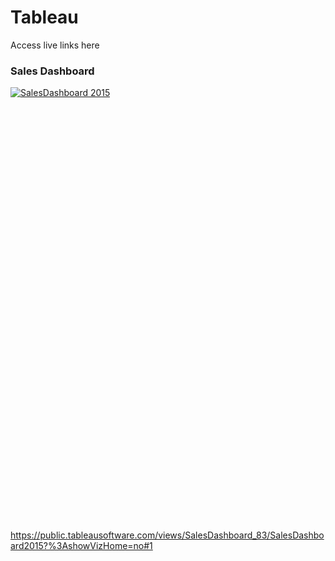 # Tableau
<p>Access live links here</p>
<h3>Sales Dashboard</h3>
<script type='text/javascript' src='https://public.tableausoftware.com/javascripts/api/viz_v1.js'></script><div class='tableauPlaceholder' style='width: 1024px; height: 694px;'><noscript><a href='#'><img alt='SalesDashboard 2015 ' src='https:&#47;&#47;public.tableau.com&#47;static&#47;images&#47;Sa&#47;SalesDashboard_83&#47;SalesDashboard2015&#47;1_rss.png' style='border: none' /></a></noscript><object class='tableauViz' width='1024' height='694' style='display:none;'><param name='host_url' value='https%3A%2F%2Fpublic.tableausoftware.com%2F' /> <param name='site_root' value='' /><param name='name' value='SalesDashboard_83&#47;SalesDashboard2015' /><param name='tabs' value='no' /><param name='toolbar' value='yes' /><param name='static_image' value='https:&#47;&#47;public.tableau.com&#47;static&#47;images&#47;Sa&#47;SalesDashboard_83&#47;SalesDashboard2015&#47;1.png' /> <param name='animate_transition' value='yes' /><param name='display_static_image' value='yes' /><param name='display_spinner' value='yes' /><param name='display_overlay' value='yes' /><param name='display_count' value='yes' /><param name='filter' value='%3AshowVizHome=no' /></object></div>

https://public.tableausoftware.com/views/SalesDashboard_83/SalesDashboard2015?%3AshowVizHome=no#1
